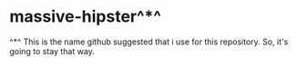 massive-hipster^*^
==================

^*^ This is the name github suggested that i use for this repository. So, it's going to stay that way.
